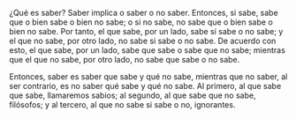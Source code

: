 ¿Qué es saber? Saber implica o saber o no saber. Entonces, si sabe, sabe que o bien sabe o bien no sabe; o si no sabe, no sabe que o bien sabe o bien no sabe. Por tanto, el que sabe, por un lado, sabe si sabe o no sabe; y el que no sabe, por otro lado, no sabe si sabe o no sabe. De acuerdo con esto, el que sabe, por un lado, sabe que sabe o sabe que no sabe; mientras que el que no sabe, por otro lado, no sabe que sabe o no sabe.

Entonces, saber es saber que sabe y qué no sabe, mientras que no saber, al ser contrario, es no saber qué sabe y qué no sabe. Al primero, al que sabe que sabe, llamaremos sabios; al segundo, al que sabe que no sabe, filósofos; y al tercero, al que no sabe si sabe o no, ignorantes.